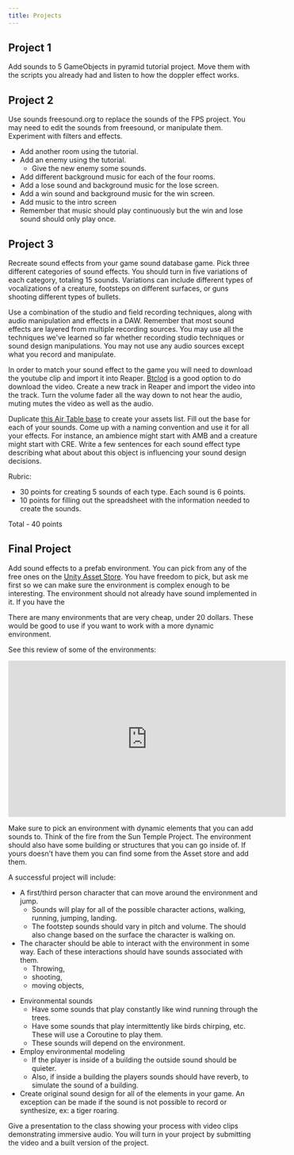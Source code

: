 ```yaml
---
title: Projects
---
```


## Project 1

Add sounds to 5 GameObjects in pyramid tutorial project. Move them with the scripts you already had and listen to how the doppler effect works.

## Project 2

Use sounds freesound.org to replace the sounds of the FPS project. You may need to edit the sounds from freesound, or manipulate them. Experiment with filters and effects. 

* Add another room using the tutorial. 
* Add an enemy using the tutorial. 
    * Give the new enemy some sounds.  
* Add different background music for each of the four rooms. 
* Add a lose sound and background music for the lose screen.
* Add a win sound and background music for the win screen. 
* Add music to the intro screen 
* Remember that music should play continuously but the win and lose sound should only play once. 

## Project 3  

Recreate sound effects from your game sound database game. Pick three different categories of sound effects. You should turn in five variations of each category, totaling 15 sounds. Variations can include different types of vocalizations of a creature, footsteps on different surfaces, or guns shooting different types of bullets. 

Use a combination of the studio and field recording techniques, along with audio manipulation and effects in a DAW. Remember that most sound effects are layered from multiple recording sources. You may use all the techniques we've learned so far whether recording studio techniques or sound design manipulations. You may not use any audio sources except what you record and manipulate. 

In order to match your sound effect to the game you will need to download the youtube clip and import it into Reaper. [Btclod](https://btclod.com) is a good option to do download the video. Create a new track in Reaper and import the video into the track. Turn the volume fader all the way down to not hear the audio, muting mutes the video as well as the audio. 

Duplicate [this Air Table base](https://airtable.com/invite/l?inviteId=invhJnHYWv0A3CnLW&inviteToken=4a50a52c1e144b4c59274f64f2935928630646b578e945c97f95cd495553613f&utm_source=email) to create your assets list. Fill out the base for each of your sounds. Come up with a naming convention and use it for all your effects. For instance, an ambience might start with AMB and a creature might start with CRE. Write a few sentences for each sound effect type describing what about about this object is influencing your sound design decisions. 

Rubric: 

* 30 points for creating 5 sounds of each type. Each sound is 6 points.
* 10 points for filling out the spreadsheet with the information needed to create the sounds.

Total - 40 points 

<h2 id="final">Final Project</h2>

Add sound effects to a prefab environment. You can pick from any of the free ones on the [Unity Asset Store](https://assetstore.unity.com/3d/environments?category=3d%2Fenvironments&free=true&orderBy=1). You have freedom to pick, but ask me first so we can make sure the environment is complex enough to be interesting. The environment should not already have sound implemented in it. If you have the 

There are many environments that are very cheap, under 20 dollars. These would be good to use if you want to work with a more dynamic environment.

See this review of some of the environments: 

<iframe width="560" height="315" src="https://www.youtube.com/embed/MVNtf33q3pc" title="YouTube video player" frameborder="0" allow="accelerometer; autoplay; clipboard-write; encrypted-media; gyroscope; picture-in-picture" allowfullscreen></iframe>

Make sure to pick an environment with dynamic elements that you can add sounds to. Think of the fire from the Sun Temple Project. The environment should also have some building or structures that you can go inside of. If yours doesn't have them you can find some from the Asset store and add them. 

A successful project will include: 

* A first/third person character that can move around the environment and jump.
    * Sounds will play for all of the possible character actions, walking, running, jumping, landing. 
    * The footstep sounds should vary in pitch and volume. The should also change based on the surface the character is walking on.
* The character should be able to interact with the environment in some way. Each of these interactions should have sounds associated with them.
    * Throwing, 
    * shooting, 
    * moving objects,
<!-- * Add particles to the environment. 
    * If your environment doesn't already have something like rain, or a waterfall add them from the [particles asset pack](https://assetstore.unity.com/packages/essentials/asset-packs/unity-particle-pack-5-x-73777#description).  -->
* Environmental sounds
    * Have some sounds that play constantly like wind running through the trees.
    * Have some sounds that play intermittently like birds chirping, etc. These will use a Coroutine to play them.
    * These sounds will depend on the environment.
* Employ environmental modeling   
    * If the player is inside of a building the outside sound should be quieter. 
    * Also, if inside a building the players sounds should have reverb, to simulate the sound of a building.
* Create original sound design for all of the elements in your game. An exception can be made if the sound is not possible to record or synthesize, ex: a tiger roaring. 

Give a presentation to the class showing your process with video clips demonstrating immersive audio. You will turn in your project by submitting the video and a built version of the project.  
